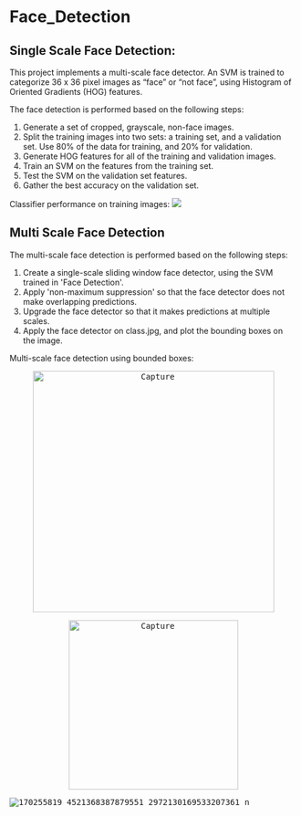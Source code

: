 # Face_Detection

## Single Scale Face Detection:
This project implements a multi-scale face detector. An SVM is trained to categorize 36 x 36 pixel images as “face” or “not face”, using Histogram of Oriented Gradients (HOG) features.

The face detection is performed based on the following steps:
1. Generate a set of cropped, grayscale, non-face images.
2. Split the training images into two sets: a training set, and a validation set. Use 80% of the data for training, and 20% for validation.
3. Generate HOG features for all of the training and validation images.
4. Train an SVM on the features from the training set.
5. Test the SVM on the validation set features. 
6. Gather the best accuracy on the validation set.

Classifier performance on training images:
<kbd><img src="https://user-images.githubusercontent.com/32462270/117911775-58de1300-b2ac-11eb-8edc-3083df64591e.PNG"></kbd>

## Multi Scale Face Detection

The multi-scale face detection is performed based on the following steps:
1. Create a single-scale sliding window face detector, using the SVM trained in 'Face Detection'.
2. Apply 'non-maximum suppression' so that the face detector does not make overlapping predictions.
3. Upgrade the face detector so that it makes predictions at multiple scales.
4. Apply the face detector on class.jpg, and plot the bounding boxes on the image.

Multi-scale face detection using bounded boxes:
<p align="center">
<kbd><img width="423" alt="Capture" src="https://user-images.githubusercontent.com/32462270/117912500-a6a74b00-b2ad-11eb-994c-665b695a8d2f.PNG"></kbd>
</p>
<p align="center">
<kbd><img width="297" alt="Capture" src="https://user-images.githubusercontent.com/32462270/117912619-cccceb00-b2ad-11eb-987f-7fb1256159ab.PNG"></kbd>
</p>

<kbd>![170255819_4521368387879551_2972130169533207361_n](https://user-images.githubusercontent.com/32462270/117912405-7a8bca00-b2ad-11eb-8e6e-43a608b5d598.jpg)</kbd>
